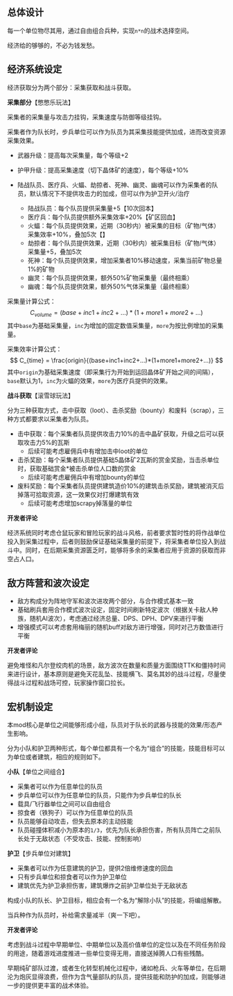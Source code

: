 ## 总体设计

每一个单位物尽其用，通过自由组合兵种，实现`n*n`的战术选择空间。

经济给的够够的，不必为钱发愁。

## 经济系统设定

经济获取分为两个部分：采集获取和战斗获取。

**采集部分**【憋憋乐玩法】

采集者的采集量与攻击力挂钩，采集速度与防御等级挂钩。

采集者作为队长时，步兵单位可以作为队员为其采集技能提供加成，进而改变资源采集效果。

* 武器升级：提高每次采集量，每个等级+2
* 护甲升级：提高采集速度（切下晶体矿的速度），每个等级+10%

* 陆战队员、医疗兵、火蝠、劫掠者、死神、幽灵、幽魂可以作为采集者的队员，默认情况下不提供攻击力的加成，但可以作为护卫开火/治疗
  * 陆战队员：每个队员提供采集量+5【10次回本】
  * 医疗兵：每个队员提供额外采集效率+20%【矿区回血】
  * 火蝠：每个队员提供效果，近期（30秒内）被采集的目标（矿物/气体）采集效率+10%，叠加5次【】
  * 劫掠者：每个队员提供效果，近期（30秒内）被采集目标（矿物/气体）采集量+5，叠加5次
  * 死神：每个队员提供效果，增加采集者10%移动速度，采集当前矿物总量1%的矿物
  * 幽灵：每个队员提供效果，额外50%矿物采集量（最终相乘）
  * 幽魂：每个队员提供效果，额外50%气体采集量（最终相乘）

采集量计算公式：
$$
C_{volume} = (base + inc1 + inc2 + ...)*(1+more1+more2+...)
$$
其中`base`为基础采集量，`inc`为增加的固定数值采集量，`more`为按比例增加的采集量。

采集效率计算公式：
$$
C_{time} = \frac{origin}{(base+inc1+inc2+...)*(1+more1+more2+...)}
$$
其中`origin`为基础采集速度（即采集行为开始到运回晶体矿开始之间的间隔），`base`默认为1，`inc`为火蝠的效果，`more`为医疗兵提供的效果。

**战斗获取**【滚雪球玩法】

分为三种获取方式，击中获取（loot）、击杀奖励（bounty）和废料（scrap），三种方式都要求以采集者为队员。

* 击中获取：每个采集者队员提供攻击力10%的击中晶矿获取，升级之后可以获取攻击力5%的瓦斯
  * 后续可能考虑雇佣兵中有增加击中loot的单位
* 击杀奖励：每个采集者队员提供基础5晶体矿2瓦斯的赏金奖励，当击杀单位时，获取基础赏金*被击杀单位人口数的赏金
  * 后续可能考虑雇佣兵中有增加bounty的单位
* 废料奖励：每个采集者队员提供建筑造价10%的建筑击杀奖励，建筑被消灭后掉落可拾取资源，这一效果仅对打爆建筑有效
  * 后续可能考虑增加scrapy掉落量的单位

**开发者评论**

经济系统同时考虑仓鼠玩家和冒险玩家的战斗风格，前者要求暂时性的将作战单位投入到采集过程中，后者则鼓励保证基础采集量的前提下，将采集者单位投入到战斗中。同时，在后期采集资源匮乏时，能够将多余的采集者应用于资源的获取而非空占人口。

## 敌方阵营和波次设定

* 敌方构成分为阵地守军和波次进攻两个部分，与合作模式基本一致
* 基础刷兵套用合作模式波次设定，固定时间刷新特定波次（根据关卡敌人种族，随机AI波次），考虑通过经济总量、DPS、DPH、DPV来进行平衡
* 增强模式可以考虑套用梅丽的随机buff对敌方进行增强，同时对己方数值进行平衡

**开发者评论**

避免堆怪和凡尔登绞肉机的场景，敌方波次在数量和质量方面围绕TTK和僵持时间来进行设计，基本原则是避免天花乱坠、技能横飞、莫名其妙的战斗过程，尽量使得战斗过程和战场可控，玩家操作窗口拉长。

## 宏机制设定

本mod核心是单位之间能够形成小组，队员对于队长的武器与技能的效果/形态产生影响。

分为小队和护卫两种形式，每个单位都具有一个名为“组合”的技能，技能目标可以为单位或者建筑，相应的规则如下。

**小队**【单位之间组合】

* 采集者可以作为任意单位的队员
* 步兵单位可以作为任意单位的队员，只能作为步兵单位的队长
* 载具/飞行器单位之间可以自由组合
* 掠食者（铁狗子）可以作为任意单位的队员
* 队员能够自动攻击，但失去原本的主动技能
* 队员碰撞体积减小为原本的`1/3`，优先为队长承担伤害，所有队员阵亡之前队长处于无敌状态（不受攻击、技能、控制影响）

**护卫**【步兵单位对建筑】

* 采集者可以作为任意建筑的护卫，提供2倍维修速度的回血
* 只有步兵单位和掠食者可以作为护卫单位
* 建筑优先为护卫承担伤害，建筑爆炸之前护卫单位处于无敌状态

构成小队的队长、护卫目标，相应会有一个名为“解除小队”的技能，将编组解散。

当兵种作为队员时，补给需求量减半（爽一下吧）。

**开发者评论**

考虑到战斗过程中早期单位、中期单位以及高价值单位的定位以及在不同任务阶段的用途，随着游戏进度推进一些单位变得无用，直接送掉腾人口有些残酷。

早期纯矿部队过渡，或者生化转型机械化过程中，诸如枪兵、火车等单位，在后期沦为炮灰显得浪费，但作为含气量部队的队员，提供技能和防护的加成，则能够进一步的提供更丰富的战术体验。